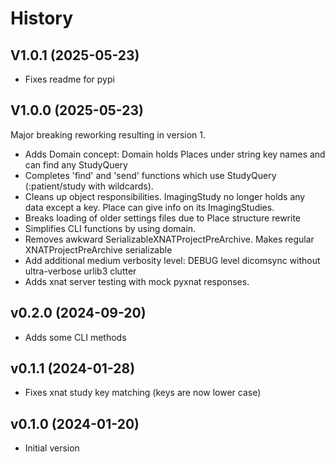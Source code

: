 # History

## V1.0.1 (2025-05-23)
* Fixes readme for pypi

## V1.0.0 (2025-05-23)
Major breaking reworking resulting in version 1.
* Adds Domain concept: Domain holds Places under string key names and can find any StudyQuery
* Completes 'find' and 'send' functions which use StudyQuery (<place>:patient/study with wildcards).
* Cleans up object responsibilities. ImagingStudy no longer holds any data except a key. Place can give info on its ImagingStudies.
* Breaks loading of older settings files due to Place structure rewrite
* Simplifies CLI functions by using domain.
* Removes awkward SerializableXNATProjectPreArchive. Makes regular XNATProjectPreArchive serializable
* Add additional medium verbosity level: DEBUG level dicomsync without ultra-verbose urlib3 clutter
* Adds xnat server testing with mock pyxnat responses.


## v0.2.0 (2024-09-20)
* Adds some CLI methods

## v0.1.1 (2024-01-28)
* Fixes xnat study key matching (keys are now lower case)

## v0.1.0 (2024-01-20)

* Initial version
